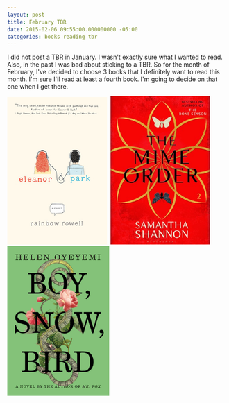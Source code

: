 ```yaml
---
layout: post
title: February TBR
date: 2015-02-06 09:55:00.000000000 -05:00
categories: books reading tbr
---
```

<p>I did not post a TBR in January. I wasn't exactly sure what I wanted to read. Also, in the past I was bad about sticking to a TBR. So for the month of February, I've decided to choose 3 books that I definitely want to read this month. I'm sure I'll read at least a fourth book. I'm going to decide on that one when I get there.</p>
<p><img class="alignnone" src="assets/15745753.jpg" alt="" width="230" height="340" />  <img class="alignnone" src="assets/17901125.jpg" alt="" width="229" height="342" />  <img class="alignnone" src="assets/18079683.jpg" alt="" width="235" height="346" /></p>
